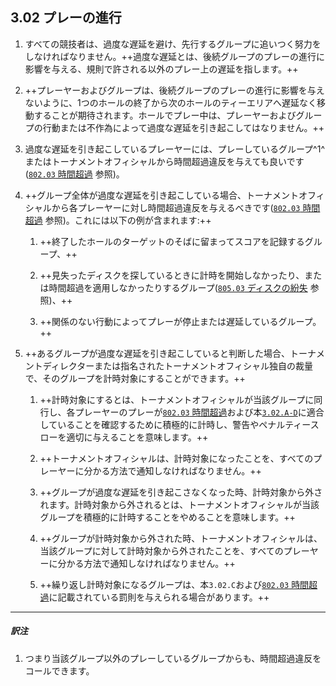 ## 3.02 プレーの進行

1. すべての競技者は、過度な遅延を避け、先行するグループに追いつく努力をしなければなりません。++過度な遅延とは、後続グループのプレーの進行に影響を与える、規則で許される以外のプレー上の遅延を指します。++

1. ++プレーヤーおよびグループは、後続グループのプレーの進行に影響を与えないように、1つのホールの終了から次のホールのティーエリアへ遅延なく移動することが期待されます。ホールでプレー中は、プレーヤーおよびグループの行動または不作為によって過度な遅延を引き起こしてはなりません。++

1. 過度な遅延を引き起こしているプレーヤーには、プレーしているグループ^1^またはトーナメントオフィシャルから時間超過違反を与えても良いです([`802.03` 時間超過]() 参照)。

1. ++グループ全体が過度な遅延を引き起こしている場合、トーナメントオフィシャルから各プレーヤーに対し時間超過違反を与えるべきです([`802.03` 時間超過]() 参照)。これには以下の例が含まれます:++

    1. ++終了したホールのターゲットのそばに留まってスコアを記録するグループ、++

    1. ++見失ったディスクを探しているときに計時を開始しなかったり、または時間超過を適用しなかったりするグループ([`805.03` ディスクの紛失]() 参照)、++

    1. ++関係のない行動によってプレーが停止または遅延しているグループ。++

1. ++あるグループが過度な遅延を引き起こしていると判断した場合、トーナメントディレクターまたは指名されたトーナメントオフィシャル独自の裁量で、そのグループを計時対象にすることができます。++

    1. ++計時対象にするとは、トーナメントオフィシャルが当該グループに同行し、各プレーヤーのプレーが[`802.03` 時間超過]()および本[`3.02.A-D`]()に適合していることを確認するために積極的に計時し、警告やペナルティースローを適切に与えることを意味します。++

    1. ++トーナメントオフィシャルは、計時対象になったことを、すべてのプレーヤーに分かる方法で通知しなければなりません。++

    1. ++グループが過度な遅延を引き起こさなくなった時、計時対象から外されます。計時対象から外されるとは、トーナメントオフィシャルが当該グループを積極的に計時することをやめることを意味します。++

    1. ++グループが計時対象から外された時、トーナメントオフィシャルは、当該グループに対して計時対象から外されたことを、すべてのプレーヤーに分かる方法で通知しなければなりません。++

    1. ++繰り返し計時対象になるグループは、本`3.02.C`および[`802.03` 時間超過]()に記載されている罰則を与えられる場合があります。++

___
##### 訳注

1. つまり当該グループ以外のプレーしているグループからも、時間超過違反をコールできます。
